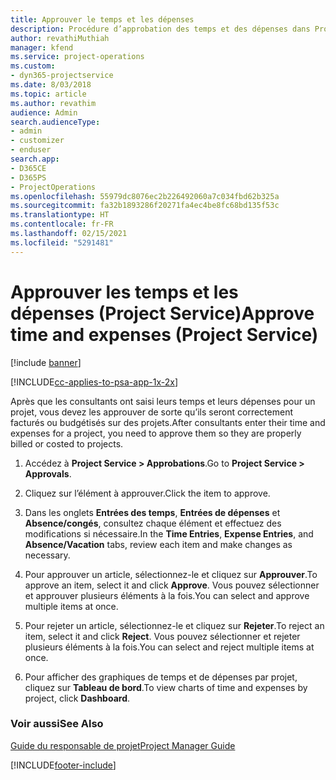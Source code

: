 ```yaml
---
title: Approuver le temps et les dépenses
description: Procédure d’approbation des temps et des dépenses dans Project Service
author: revathiMuthiah
manager: kfend
ms.service: project-operations
ms.custom:
- dyn365-projectservice
ms.date: 8/03/2018
ms.topic: article
ms.author: revathim
audience: Admin
search.audienceType:
- admin
- customizer
- enduser
search.app:
- D365CE
- D365PS
- ProjectOperations
ms.openlocfilehash: 55979dc8076ec2b226492060a7c034fbd62b325a
ms.sourcegitcommit: fa32b1893286f20271fa4ec4be8fc68bd135f53c
ms.translationtype: HT
ms.contentlocale: fr-FR
ms.lasthandoff: 02/15/2021
ms.locfileid: "5291481"
---
```

# <a name="approve-time-and-expenses-project-service"></a><span data-ttu-id="7a088-103">Approuver les temps et les dépenses (Project Service)</span><span class="sxs-lookup"><span data-stu-id="7a088-103">Approve time and expenses (Project Service)</span></span>

[!include [banner](../includes/psa-now-project-operations.md)]

[!INCLUDE[cc-applies-to-psa-app-1x-2x](../includes/cc-applies-to-psa-app-1x-2x.md)]

<span data-ttu-id="7a088-104">Après que les consultants ont saisi leurs temps et leurs dépenses pour un projet, vous devez les approuver de sorte qu’ils seront correctement facturés ou budgétisés sur des projets.</span><span class="sxs-lookup"><span data-stu-id="7a088-104">After consultants enter their time and expenses for a project, you need to approve them so they are properly billed or costed to projects.</span></span>  
  
1.  <span data-ttu-id="7a088-105">Accédez à **Project Service > Approbations**.</span><span class="sxs-lookup"><span data-stu-id="7a088-105">Go to **Project Service > Approvals**.</span></span>  
  
2.  <span data-ttu-id="7a088-106">Cliquez sur l’élément à approuver.</span><span class="sxs-lookup"><span data-stu-id="7a088-106">Click the item to approve.</span></span>  
  
3.  <span data-ttu-id="7a088-107">Dans les onglets **Entrées des temps**, **Entrées de dépenses** et **Absence/congés**, consultez chaque élément et effectuez des modifications si nécessaire.</span><span class="sxs-lookup"><span data-stu-id="7a088-107">In the **Time Entries**, **Expense Entries**, and **Absence/Vacation** tabs, review each item and make changes as necessary.</span></span>  
  
4.  <span data-ttu-id="7a088-108">Pour approuver un article, sélectionnez-le et cliquez sur **Approuver**.</span><span class="sxs-lookup"><span data-stu-id="7a088-108">To approve an item, select it and click **Approve**.</span></span> <span data-ttu-id="7a088-109">Vous pouvez sélectionner et approuver plusieurs éléments à la fois.</span><span class="sxs-lookup"><span data-stu-id="7a088-109">You can select and approve multiple items at once.</span></span>  
  
5.  <span data-ttu-id="7a088-110">Pour rejeter un article, sélectionnez-le et cliquez sur **Rejeter**.</span><span class="sxs-lookup"><span data-stu-id="7a088-110">To reject an item, select it and click **Reject**.</span></span> <span data-ttu-id="7a088-111">Vous pouvez sélectionner et rejeter plusieurs éléments à la fois.</span><span class="sxs-lookup"><span data-stu-id="7a088-111">You can select and reject multiple items at once.</span></span>  
  
6.  <span data-ttu-id="7a088-112">Pour afficher des graphiques de temps et de dépenses par projet, cliquez sur **Tableau de bord**.</span><span class="sxs-lookup"><span data-stu-id="7a088-112">To view charts of time and expenses by project, click **Dashboard**.</span></span>  
  
### <a name="see-also"></a><span data-ttu-id="7a088-113">Voir aussi</span><span class="sxs-lookup"><span data-stu-id="7a088-113">See Also</span></span>  
 [<span data-ttu-id="7a088-114">Guide du responsable de projet</span><span class="sxs-lookup"><span data-stu-id="7a088-114">Project Manager Guide</span></span>](../psa/project-manager-guide.md)


[!INCLUDE[footer-include](../includes/footer-banner.md)]